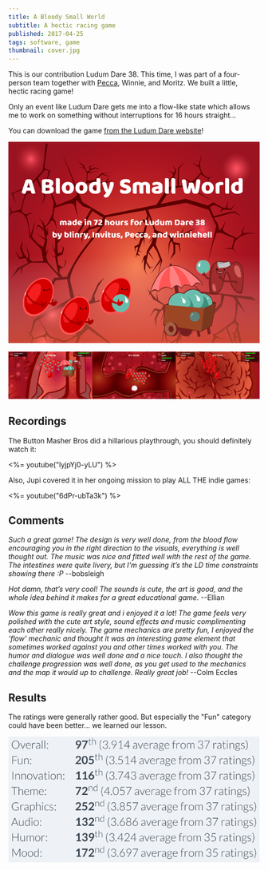 ```yaml
---
title: A Bloody Small World
subtitle: A hectic racing game
published: 2017-04-25
tags: software, game
thumbnail: cover.jpg
---
```


This is our contribution Ludum Dare 38. This time, I was part of a four-person team together with [Pecca](https://twitter.com/pecc0r), Winnie, and Moritz. We built a little, hectic racing game!

Only an event like Ludum Dare gets me into a flow-like state which allows me to work on something without interruptions for 16 hours straight...

You can download the game [from the Ludum Dare website](https://ldjam.com/events/ludum-dare/38/a-bloody-small-world)!

[![Title of "A Bloody Small World"](title.png)](https://ldjam.com/events/ludum-dare/38/a-bloody-small-world)

[![Screenshots of "A Bloody Small World"](ingame.png)](https://ldjam.com/events/ludum-dare/38/a-bloody-small-world)

## Recordings

The Button Masher Bros did a hillarious playthrough, you should definitely watch it:

<%= youtube("lyjpYj0-yLU") %>

Also, Jupi covered it in her ongoing mission to play ALL THE indie games:

<%= youtube("6dPr-ubTa3k") %>

## Comments

*Such a great game! The design is very well done, from the blood flow encouraging you in the right direction to the visuals, everything is well thought out. The music was nice and fitted well with the rest of the game. The intestines were quite livery, but I’m guessing it’s the LD time constraints showing there :P* --bobsleigh

*Hot damn, that’s very cool! The sounds is cute, the art is good, and the whole idea behind it makes for a great educational game.* --Ellian

*Wow this game is really great and i enjoyed it a lot! The game feels very polished with the cute art style, sound effects and music complimenting each other really nicely. The game mechanics are pretty fun, I enjoyed the ‘flow’ mechanic and thought it was an interesting game element that sometimes worked against you and other times worked with you. The humor and dialogue was well done and a nice touch. I also thought the challenge progression was well done, as you get used to the mechanics and the map it would up to challenge. Really great job!* --Colm Eccles

## Results

The ratings were generally rather good. But especially the "Fun" category could have been better... we learned our lesson.

![](results.png)
